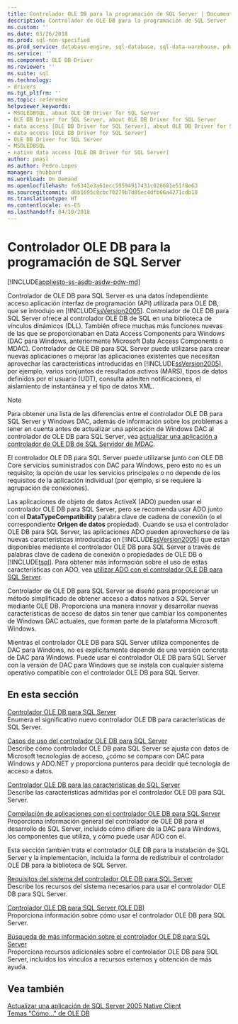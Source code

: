 ```yaml
---
title: Controlador OLE DB para la programación de SQL Server | Documentos de Microsoft
description: Controlador de OLE DB para la programación de SQL Server
ms.custom: ''
ms.date: 03/26/2018
ms.prod: sql-non-specified
ms.prod_service: database-engine, sql-database, sql-data-warehouse, pdw
ms.service: ''
ms.component: OLE DB Driver
ms.reviewer: ''
ms.suite: sql
ms.technology:
- drivers
ms.tgt_pltfrm: ''
ms.topic: reference
helpviewer_keywords:
- MSOLEDBSQL, about OLE DB Driver for SQL Server
- OLE DB Driver for SQL Server, about OLE DB Driver for SQL Server
- data access [OLE DB Driver for SQL Server], about OLE DB Driver for SQL Server
- data access [OLE DB Driver for SQL Server]
- OLE DB Driver for SQL Server
- MSOLEDBSQL
- native data access [OLE DB Driver for SQL Server]
author: pmasl
ms.author: Pedro.Lopes
manager: jhubbard
ms.workload: On Demand
ms.openlocfilehash: fe6342e3a61ecc59594917431c026681e51f8e63
ms.sourcegitcommit: d6b1695c8cbc70279b7d85ec4dfb66a4271cdb10
ms.translationtype: HT
ms.contentlocale: es-ES
ms.lasthandoff: 04/10/2018
---
```

# <a name="ole-db-driver-for-sql-server-programming"></a>Controlador OLE DB para la programación de SQL Server
[!INCLUDE[appliesto-ss-asdb-asdw-pdw-md](../../includes/appliesto-ss-asdb-asdw-pdw-md.md)]

  Controlador de OLE DB para SQL Server es una datos independiente acceso aplicación interfaz de programación (API) utilizada para OLE DB, que se introdujo en [!INCLUDE[ssVersion2005](../../includes/ssversion2005-md.md)]. Controlador de OLE DB para SQL Server ofrece al controlador OLE DB de SQL en una biblioteca de vínculos dinámicos (DLL). También ofrece muchas más funciones nuevas de las que se proporcionaban en Data Access Components para Windows (DAC para Windows, anteriormente Microsoft Data Access Components o MDAC). Controlador de OLE DB para SQL Server puede utilizarse para crear nuevas aplicaciones o mejorar las aplicaciones existentes que necesitan aprovechar las características introducidas en [!INCLUDE[ssVersion2005](../../includes/ssversion2005-md.md)], por ejemplo, varios conjuntos de resultados activos (MARS), tipos de datos definidos por el usuario (UDT), consulta admiten notificaciones, el aislamiento de instantánea y el tipo de datos XML.  
  
> [!NOTE]  
>  Para obtener una lista de las diferencias entre el controlador OLE DB para SQL Server y Windows DAC, además de información sobre los problemas a tener en cuenta antes de actualizar una aplicación de Windows DAC al controlador de OLE DB para SQL Server, vea [actualizar una aplicación a controlador de OLE DB de SQL Servidor de MDAC](../oledb/applications/updating-an-application-to-oledb-driver-for-sql-server-from-mdac.md).  
  
 El controlador OLE DB para SQL Server puede utilizarse junto con OLE DB Core servicios suministrados con DAC para Windows, pero esto no es un requisito; la opción de usar los servicios principales o no depende de los requisitos de la aplicación individual (por ejemplo, si se requiere la agrupación de conexiones).  
  
 Las aplicaciones de objeto de datos ActiveX (ADO) pueden usar el controlador OLE DB para SQL Server, pero se recomienda usar ADO junto con el **DataTypeCompatibility** palabra clave de cadena de conexión (o el correspondiente  **Origen de datos** propiedad). Cuando se usa el controlador OLE DB para SQL Server, las aplicaciones ADO pueden aprovecharse de las nuevas características introducidas en [!INCLUDE[ssVersion2005](../../includes/ssversion2005-md.md)] que están disponibles mediante el controlador OLE DB para SQL Server a través de palabras clave de cadena de conexión o propiedades de OLE DB o [!INCLUDE[tsql](../../includes/tsql-md.md)]. Para obtener más información sobre el uso de estas características con ADO, vea [utilizar ADO con el controlador OLE DB para SQL Server](../oledb/applications/using-ado-with-oledb-driver-for-sql-server.md).  
  
 Controlador de OLE DB para SQL Server se diseñó para proporcionar un método simplificado de obtener acceso a datos nativos a SQL Server mediante OLE DB. Proporciona una manera innovar y desarrollar nuevas características de acceso de datos sin tener que cambiar los componentes de Windows DAC actuales, que forman parte de la plataforma Microsoft Windows.  
  
 Mientras el controlador OLE DB para SQL Server utiliza componentes de DAC para Windows, no es explícitamente depende de una versión concreta de DAC para Windows. Puede usar el controlador OLE DB para SQL Server con la versión de DAC para Windows que se instala con cualquier sistema operativo compatible con el controlador OLE DB para SQL Server.  
  
## <a name="in-this-section"></a>En esta sección  
 [Controlador OLE DB para SQL Server](../oledb/oledb-driver-for-sql-server.md)  
 Enumera el significativo nuevo controlador OLE DB para características de SQL Server.  
  
 [Casos de uso del controlador OLE DB para SQL Server](../oledb/when-to-use-oledb-driver-for-sql-server.md)  
 Describe cómo controlador OLE DB para SQL Server se ajusta con datos de Microsoft tecnologías de acceso, ¿cómo se compara con DAC para Windows y ADO.NET y proporciona punteros para decidir qué tecnología de acceso a datos.  
  
 [Controlador OLE DB para las características de SQL Server](../oledb/features/oledb-driver-for-sql-server-features.md )  
 Describe las características admitidas por el controlador OLE DB para SQL Server.  
  
 [Compilación de aplicaciones con el controlador OLE DB para SQL Server](../oledb/applications/building-applications-with-oledb-driver-for-sql-server.md)  
 Proporciona información general del controlador de OLE DB para el desarrollo de SQL Server, incluido cómo difiere de la DAC para Windows, los componentes que utiliza, y cómo puede usar ADO con él.  
  
 Esta sección también trata el controlador OLE DB para la instalación de SQL Server y la implementación, incluida la forma de redistribuir el controlador OLE DB para la biblioteca de SQL Server.  
  
 [Requisitos del sistema del controlador OLE DB para SQL Server](../oledb/system-requirements-for-oledb-driver-for-sql-server.md)  
 Describe los recursos del sistema necesarios para usar el controlador OLE DB para SQL Server.  
  
 [Controlador OLE DB para SQL Server &#40;OLE DB&#41;](../oledb/ole-db/oledb-driver-for-sql-server-ole-db.md)  
 Proporciona información sobre cómo usar el controlador OLE DB para SQL Server.  
  
 [Búsqueda de más información sobre el controlador OLE DB para SQL Server](../oledb/finding-more-oledb-driver-for-sql-server-information.md)  
 Proporciona recursos adicionales sobre el controlador OLE DB para SQL Server, incluidos los vínculos a recursos externos y obtención de más ayuda.  
  
  
## <a name="see-also"></a>Vea también  
 [Actualizar una aplicación de SQL Server 2005 Native Client](../oledb/applications/updating-an-application-from-sql-server-2005-native-client.md)    
 [Temas "Cómo..." de OLE DB](../oledb/ole-db-how-to/ole-db-how-to-topics.md)  
  
  
